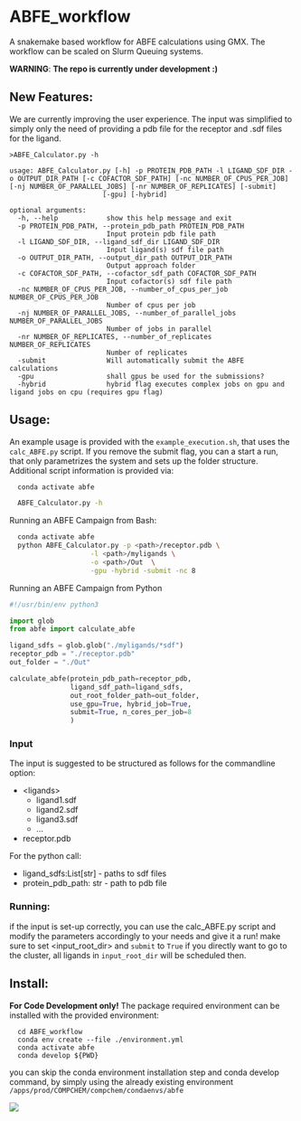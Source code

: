 # ABFE_workflow

A snakemake based workflow for ABFE calculations using GMX. The workflow can be scaled on Slurm Queuing systems.

**WARNING**: **The repo is currently under development :)**
  
## New Features:
We are currently improving the user experience. The input was simplified to simply only the need of providing a pdb file for the receptor and .sdf files for the ligand.


```
>ABFE_Calculator.py -h

usage: ABFE_Calculator.py [-h] -p PROTEIN_PDB_PATH -l LIGAND_SDF_DIR -o OUTPUT_DIR_PATH [-c COFACTOR_SDF_PATH] [-nc NUMBER_OF_CPUS_PER_JOB] [-nj NUMBER_OF_PARALLEL_JOBS] [-nr NUMBER_OF_REPLICATES] [-submit]
                       [-gpu] [-hybrid]

optional arguments:
  -h, --help            show this help message and exit
  -p PROTEIN_PDB_PATH, --protein_pdb_path PROTEIN_PDB_PATH
                        Input protein pdb file path
  -l LIGAND_SDF_DIR, --ligand_sdf_dir LIGAND_SDF_DIR
                        Input ligand(s) sdf file path
  -o OUTPUT_DIR_PATH, --output_dir_path OUTPUT_DIR_PATH
                        Output approach folder
  -c COFACTOR_SDF_PATH, --cofactor_sdf_path COFACTOR_SDF_PATH
                        Input cofactor(s) sdf file path
  -nc NUMBER_OF_CPUS_PER_JOB, --number_of_cpus_per_job NUMBER_OF_CPUS_PER_JOB
                        Number of cpus per job
  -nj NUMBER_OF_PARALLEL_JOBS, --number_of_parallel_jobs NUMBER_OF_PARALLEL_JOBS
                        Number of jobs in parallel
  -nr NUMBER_OF_REPLICATES, --number_of_replicates NUMBER_OF_REPLICATES
                        Number of replicates
  -submit               Will automatically submit the ABFE calculations
  -gpu                  shall gpus be used for the submissions?
  -hybrid               hybrid flag executes complex jobs on gpu and ligand jobs on cpu (requires gpu flag)
```

  
## Usage: 
An example usage is provided with the `example_execution.sh`, that uses the  `calc_ABFE.py` script.
If you remove the submit flag, you can a start a run, that only parametrizes the system and sets up the folder structure.
Additional script information is provided via:
```bash
  conda activate abfe

  ABFE_Calculator.py -h
```

Running an ABFE Campaign from Bash:
```bash
  conda activate abfe
  python ABFE_Calculator.py -p <path>/receptor.pdb \
                    -l <path>/myligands \
                    -o <path>/Out  \
                    -gpu -hybrid -submit -nc 8
```


Running an ABFE Campaign from Python
```python
#!/usr/bin/env python3

import glob
from abfe import calculate_abfe

ligand_sdfs = glob.glob("./myligands/*sdf")
receptor_pdb = "./receptor.pdb"
out_folder = "./Out"

calculate_abfe(protein_pdb_path=receptor_pdb, 
               ligand_sdf_path=ligand_sdfs, 
               out_root_folder_path=out_folder,
               use_gpu=True, hybrid_job=True,
               submit=True, n_cores_per_job=8
               )

```

### Input
The input is suggested to be structured as follows for the commandline option:
  * \<ligands\>
     * ligand1.sdf
     * ligand2.sdf
     * ligand3.sdf
     * ...
   * receptor.pdb

For the python call: 
 * ligand_sdfs:List[str] - paths to sdf files
 * protein_pdb_path: str - path to pdb file 

### Running:
 if the input is set-up correctly, you can use the calc_ABFE.py script and modify the parameters accordingly to your needs and give it a run!
 make sure to set \<input_root_dir\> and `submit` to `True` if you directly want to go to the cluster, all ligands in `input_root_dir` will be scheduled then.


## Install:
**For Code Development only!** The package required environment can be installed with the provided environment:

```
  cd ABFE_workflow
  conda env create --file ./environment.yml
  conda activate abfe
  conda develop ${PWD}
```

you can skip the conda environment installation step and conda develop command, by simply using the already existing environment `/apps/prod/COMPCHEM/compchem/condaenvs/abfe`


![](.img/dag-reduced.png)
